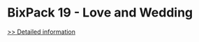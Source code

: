 # BixPack 19 - Love and Wedding
[>> Detailed information](https://secure.shareit.com/shareit/product.html?productid=300696084&affiliateid=200057808)